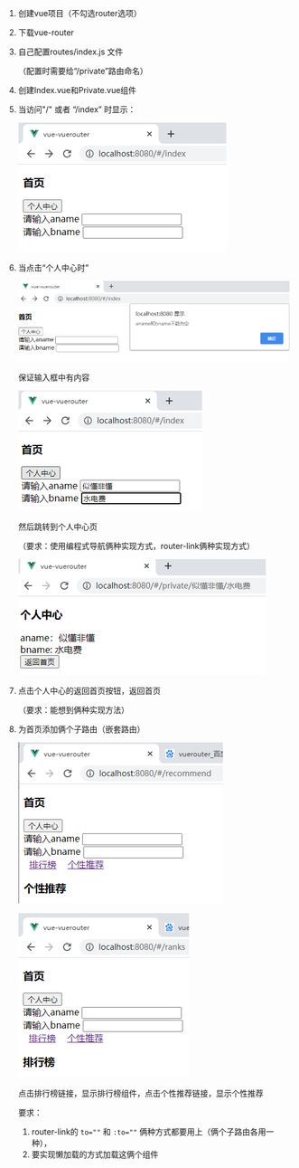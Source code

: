 1. 创建vue项目（不勾选router选项）

2. 下载vue-router

3. 自己配置routes/index.js 文件

   （配置时需要给“/private”路由命名）

4. 创建Index.vue和Private.vue组件

5. 当访问"/" 或者 “/index” 时显示：

   ![1603852524875](vue-router案例.assets/1603852524875.png)

6. 当点击“个人中心时”

   ![1603852582663](vue-router案例.assets/1603852582663.png)

   保证输入框中有内容

   ![1603852604973](vue-router案例.assets/1603852604973.png)

   然后跳转到个人中心页

   （要求：使用编程式导航俩种实现方式，router-link俩种实现方式）

   ![1603852659569](vue-router案例.assets/1603852659569.png)

7. 点击个人中心的返回首页按钮，返回首页

   （要求：能想到俩种实现方法）

8. 为首页添加俩个子路由（嵌套路由）

   ![1603855527289](vue-router案例.assets/1603855527289.png)

   ![1603855549631](vue-router案例.assets/1603855549631.png)

   点击排行榜链接，显示排行榜组件，点击个性推荐链接，显示个性推荐

   要求：

   1. router-link的 `to=""` 和 `:to=""` 俩种方式都要用上（俩个子路由各用一种），
   2.  要实现懒加载的方式加载这俩个组件